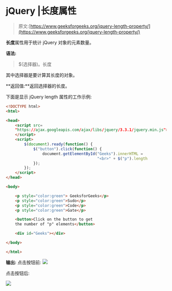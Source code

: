 # jQuery |长度属性

> 原文:[https://www.geeksforgeeks.org/jquery-length-property/](https://www.geeksforgeeks.org/jquery-length-property/)

**长度**属性用于统计 jQuery 对象的元素数量。

**语法:**

> $(选择器)。长度

其中选择器是要计算其长度的对象。

**返回值:**返回选择器的长度。

下面是显示 jQuery length 属性的工作示例:

```html
<!DOCTYPE html>
<html>

<head>
    <script src=
    "https://ajax.googleapis.com/ajax/libs/jquery/3.3.1/jquery.min.js">
    </script>
    <script>
        $(document).ready(function() {
            $("button").click(function() {
                document.getElementById("Geeks").innerHTML = 
                                        "<br>" + $("p").length
            });
        });
    </script>
</head>

<body>

    <p style="color:green"> GeeksforGeeks</p>
    <p style="color:green">Sudo</p>
    <p style="color:green">Code</p>
    <p style="color:green">Gate</p>

    <button>Click on the button to get 
    the number of "p" elements</button>

    <div id="Geeks"></div>

</body>

</html> 
```

**输出:**
点击按钮前:
![](img/5a617910550a42069cf2be23cfc10666.png)

点击按钮后:

![](img/d3fb11085a08edc294d75e948521df44.png)